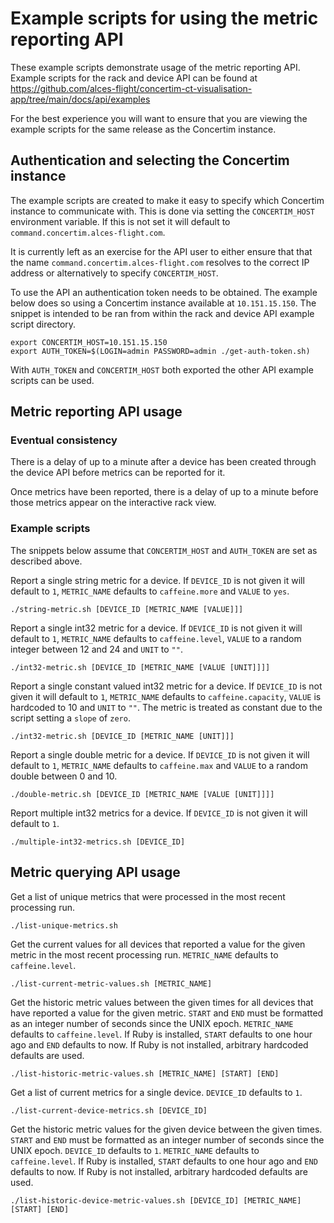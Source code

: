 # Example scripts for using the metric reporting API

These example scripts demonstrate usage of the metric reporting API.  Example
scripts for the rack and device API can be found at
https://github.com/alces-flight/concertim-ct-visualisation-app/tree/main/docs/api/examples

For the best experience you will want to ensure that you are viewing the
example scripts for the same release as the Concertim instance.

## Authentication and selecting the Concertim instance

The example scripts are created to make it easy to specify which Concertim
instance to communicate with.  This is done via setting the `CONCERTIM_HOST`
environment variable.  If this is not set it will default to
`command.concertim.alces-flight.com`.

It is currently left as an exercise for the API user to either ensure that that
the name `command.concertim.alces-flight.com` resolves to the correct IP
address or alternatively to specify `CONCERTIM_HOST`.

To use the API an authentication token needs to be obtained.  The example below
does so using a Concertim instance available at `10.151.15.150`.  The snippet
is intended to be ran from within the rack and device API example script
directory.

```
export CONCERTIM_HOST=10.151.15.150
export AUTH_TOKEN=$(LOGIN=admin PASSWORD=admin ./get-auth-token.sh)
```

With `AUTH_TOKEN` and `CONCERTIM_HOST` both exported the other API example
scripts can be used.

## Metric reporting API usage

### Eventual consistency

There is a delay of up to a minute after a device has been created through the
device API before metrics can be reported for it.

Once metrics have been reported, there is a delay of up to a minute before
those metrics appear on the interactive rack view.

### Example scripts

The snippets below assume that `CONCERTIM_HOST` and `AUTH_TOKEN` are set as described above.

Report a single string metric for a device.  If `DEVICE_ID` is not given it
will default to `1`, `METRIC_NAME` defaults to `caffeine.more` and
`VALUE` to `yes`.

```
./string-metric.sh [DEVICE_ID [METRIC_NAME [VALUE]]]
```

Report a single int32 metric for a device. If `DEVICE_ID` is not given it
will default to `1`, `METRIC_NAME` defaults to `caffeine.level`,
`VALUE` to a random integer between 12 and 24 and `UNIT` to `""`.

```
./int32-metric.sh [DEVICE_ID [METRIC_NAME [VALUE [UNIT]]]]
```

Report a single constant valued int32 metric for a device. If `DEVICE_ID` is
not given it will default to `1`, `METRIC_NAME` defaults to
`caffeine.capacity`, `VALUE` is hardcoded to 10 and `UNIT` to `""`.  The metric
is treated as constant due to the script setting a `slope` of `zero`.

```
./int32-metric.sh [DEVICE_ID [METRIC_NAME [UNIT]]]
```

Report a single double metric for a device. If `DEVICE_ID` is not given it
will default to `1`, `METRIC_NAME` defaults to `caffeine.max` and
`VALUE` to a random double between 0 and 10.

```
./double-metric.sh [DEVICE_ID [METRIC_NAME [VALUE [UNIT]]]]
```

Report multiple int32 metrics for a device.  If `DEVICE_ID` is not given it
will default to `1`.

```
./multiple-int32-metrics.sh [DEVICE_ID]
```

## Metric querying API usage

Get a list of unique metrics that were processed in the most recent processing run.

```
./list-unique-metrics.sh
```

Get the current values for all devices that reported a value for the given
metric in the most recent processing run.  `METRIC_NAME` defaults to
`caffeine.level`.

```
./list-current-metric-values.sh [METRIC_NAME]
```

Get the historic metric values between the given times for all devices that
have reported a value for the given metric.  `START` and `END` must be
formatted as an integer number of seconds since the UNIX epoch. `METRIC_NAME`
defaults to `caffeine.level`.  If Ruby is installed, `START` defaults to one
hour ago and `END` defaults to now.  If Ruby is not installed, arbitrary
hardcoded defaults are used.

```
./list-historic-metric-values.sh [METRIC_NAME] [START] [END]
```

Get a list of current metrics for a single device.  `DEVICE_ID` defaults to `1`.

```
./list-current-device-metrics.sh [DEVICE_ID]
```

Get the historic metric values for the given device between the given times.
`START` and `END` must be formatted as an integer number of seconds since the
UNIX epoch.  `DEVICE_ID` defaults to `1`. `METRIC_NAME` defaults to
`caffeine.level`.  If Ruby is installed, `START` defaults to one hour ago and
`END` defaults to now.  If Ruby is not installed, arbitrary hardcoded defaults
are used.

```
./list-historic-device-metric-values.sh [DEVICE_ID] [METRIC_NAME] [START] [END]
```
